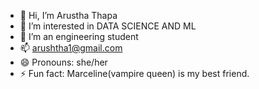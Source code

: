 - 👋 Hi, I’m Arustha Thapa
- 👀 I’m interested in DATA SCIENCE AND ML
- 🌱 I’m an engineering student
- 📫 arushtha1@gmail.com
- 😄 Pronouns: she/her
- ⚡ Fun fact: Marceline(vampire queen) is my best friend.

<!---
misssunrays/misssunrays is a ✨ special ✨ repository because its `README.md` (this file) appears on your GitHub profile.
You can click the Preview link to take a look at your changes.
--->
